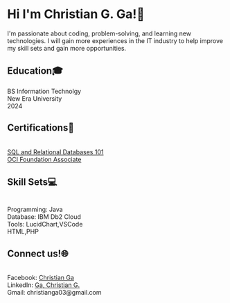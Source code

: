 <h1> Hi I'm Christian G. Ga!👋 </h1> 
I'm passionate about coding, problem-solving, and learning new technologies. I will gain more experiences in the IT industry to help improve my skill sets and gain more opportunities.


<h2>  Education🎓 </h2>
BS Information Technolgy<br>
New Era University<br>
2024

<h2>Certifications📝</h2> <br>
<a href="https://courses.cognitiveclass.ai/certificates/741df46a5645454686992347f91b4bcb">SQL and Relational Databases 101</a> <br>
<a href="https://catalog-education.oracle.com/ords/certview/sharebadge?id=68577F18A9C46EC164193AC7EAC706D9C65BD019B9CF8453FE240EC6D36EEC9B">OCI Foundation Associate</a> <br>



<h2>Skill Sets💻</h2> <br>
Programming: Java<br>
Database: IBM Db2 Cloud<br> 
Tools: LucidChart,VSCode<br>  
HTML,PHP



<h2>Connect us!🌐</h2> <br>
Facebook: <a href="https://www.facebook.com/christian.ga.33">Christian Ga</a> <br>
LinkedIn: <a href="https://www.linkedin.com/in/ga-christian-g-b1868b2a5"> Ga, Christian G. </a> <br>
Gmail: christianga03@gmail.com


